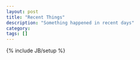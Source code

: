 ```yaml
---
layout: post
title: "Recent Things"
description: "Something happened in recent days"
category: 
tags: []
---
```

{% include JB/setup %}
